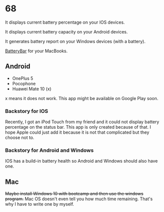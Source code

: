 # 68
It displays current battery percentage on your IOS devices.

It displays current battery capacity on your Android devices.

It generates battery report on your Windows devices (with a battery).

[BatteryBar](https://github.com/HenryQuan/BatteryBar) for your MacBooks.

## Android
- OnePlus 5
- Pocophone
- Huawei Mate 10 (x)

x means it does not work. This app might be available on Google Play soon.

### Backstory for IOS
Recently, I got an iPod Touch from my friend and it could not display battery percentage on the status bar. 
This app is only created because of that. I hope Apple could just add it because it is not that complicated but they choose not to.

### Backstory for Android and Windows
IOS has a build-in battery health so Android and Windows should also have one.

## Mac
~~Maybe install Windows 10 with bootcamp and then use the windows program.~~
Mac OS doesn't even tell you how much time remaining. That's why I have to write one by myself.
